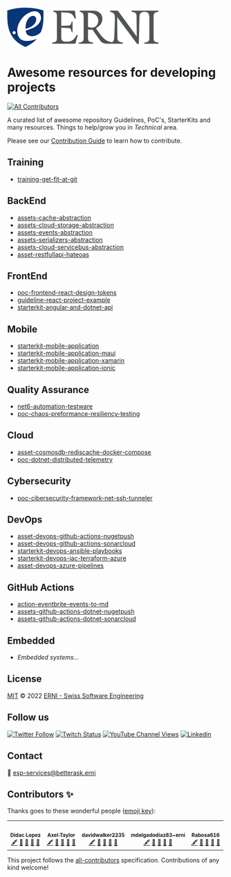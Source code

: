 ![GitHub Logo](./assets/logo-standard.png)

# Awesome resources for developing projects
<!-- ALL-CONTRIBUTORS-BADGE:START - Do not remove or modify this section -->
[![All Contributors](https://img.shields.io/badge/all_contributors-5-orange.svg?style=flat-square)](#contributors)
<!-- ALL-CONTRIBUTORS-BADGE:END -->
A curated list of awesome repository Guidelines, PoC's, StarterKits and many resources. Things to help/grow you in *Technical* area.

Please see our [Contribution Guide](CONTRIBUTING.md) to learn how to contribute.
## Training 

- [training-get-fit-at-git](https://github.com/ERNI-Academy/training-get-fit-at-git)

## BackEnd

- [assets-cache-abstraction](https://github.com/ERNI-Academy/assets-cache-abstraction)
- [assets-cloud-storage-abstraction](https://github.com/ERNI-Academy/assets-cloud-storage-abstraction)
- [assets-events-abstraction](https://github.com/ERNI-Academy/assets-events-abstraction)
- [assets-serializers-abstraction](https://github.com/ERNI-Academy/assets-serializers-abstraction)
- [assets-cloud-servicebus-abstraction](https://github.com/ERNI-Academy/assets-cloud-servicebus-abstraction)
- [asset-restfullapi-hateoas](https://github.com/ERNI-Academy/asset-restfullapi-hateoas)


## FrontEnd

- [poc-frontend-react-design-tokens](https://github.com/ERNI-Academy/poc-frontend-react-design-tokens.git)
- [guideline-react-project-example](https://github.com/ERNI-Academy/guideline-react-project-example.git)
- [starterkit-angular-and-dotnet-api](https://github.com/ERNI-Academy/starterkit-angular-and-dotnet-api)

## Mobile

- [starterkit-mobile-application](https://github.com/ERNI-Academy/starterkit-mobile-application)
- [starterkit-mobile-application-maui](https://github.com/ERNI-Academy/starterkit-mobile-application-maui)
- [starterkit-mobile-application-xamarin](https://github.com/ERNI-Academy/starterkit-mobile-application-xamarin)
- [starterkit-mobile-application-ionic](https://github.com/ERNI-Academy/starterkit-mobile-application-ionic)

## Quality Assurance

- [net6-automation-testware](https://github.com/ERNI-Academy/net6-automation-testware)
- [poc-chaos-preformance-resiliency-testing](https://github.com/ERNI-Academy/poc-chaos-preformance-resiliency-testing)

## Cloud

- [asset-cosmosdb-rediscache-docker-compose](https://github.com/ERNI-Academy/assets-cosmosdb-rediscache-docker-compose)
- [poc-dotnet-distributed-telemetry](https://github.com/ERNI-Academy/poc-dotnet-distributed-telemetry)


## Cybersecurity

- [poc-cibersecurity-framework-net-ssh-tunneler](https://github.com/ERNI-Academy/poc-cibersecurity-framework-net-ssh-tunneler)


## DevOps

- [asset-devops-github-actions-nugetpush](https://github.com/ERNI-Academy/assets-github-actions-dotnet-nugetpush)
- [asset-devops-github-actions-sonarcloud](https://github.com/ERNI-Academy/assets-github-actions-dotnet-sonarcloud)
- [starterkit-devops-ansible-playbooks](https://github.com/ERNI-Academy/starterkit-devops-ansible-playbooks)
- [starterkit-devops-iac-terraform-azure](https://github.com/ERNI-Academy/assets-iac-terraform-azure)
- [asset-devops-azure-pipelines](https://github.com/ERNI-Academy/assets-azuredevops-pipelines)

## GitHub Actions

- [action-eventbrite-events-to-md](https://github.com/ERNI-Academy/action-eventbrite-events-to-md)
- [assets-github-actions-dotnet-nugetpush](https://github.com/ERNI-Academy/assets-github-actions-dotnet-nugetpush)
- [assets-github-actions-dotnet-sonarcloud](https://github.com/ERNI-Academy/assets-github-actions-dotnet-sonarcloud)

## Embedded

- *Embedded systems...*

## License

[MIT](LICENSE) © 2022 [ERNI - Swiss Software Engineering](https://www.betterask.erni)

## Follow us

[![Twitter Follow](https://img.shields.io/twitter/follow/ERNI?style=social)](https://www.twitter.com/ERNI)
[![Twitch Status](https://img.shields.io/twitch/status/erni_academy?label=Twitch%20Erni%20Academy&style=social)](https://www.twitch.tv/erni_academy)
[![YouTube Channel Views](https://img.shields.io/youtube/channel/views/UCkdDcxjml85-Ydn7Dc577WQ?label=Youtube%20Erni%20Academy&style=social)](https://www.youtube.com/channel/UCkdDcxjml85-Ydn7Dc577WQ)
[![Linkedin](https://img.shields.io/badge/linkedin-31k-green?style=social&logo=Linkedin)](https://www.linkedin.com/company/erni)

## Contact

📧 [esp-services@betterask.erni](mailto:esp-services@betterask.erni)

## Contributors ✨

Thanks goes to these wonderful people ([emoji key](https://allcontributors.org/docs/en/emoji-key)):

<!-- ALL-CONTRIBUTORS-LIST:START - Do not remove or modify this section -->
<!-- prettier-ignore-start -->
<!-- markdownlint-disable -->
<table>
  <tr>
    <td align="center"><a href="https://github.com/LopezMDidac"><img src="https://avatars.githubusercontent.com/u/20030140?v=4?s=100" width="100px;" alt=""/><br /><sub><b>Didac Lopez</b></sub></a><br /><a href="#content-LopezMDidac" title="Content">🖋</a> <a href="https://github.com/ERNI-Academy/awesome-resources/commits?author=LopezMDidac" title="Documentation">📖</a> <a href="#design-LopezMDidac" title="Design">🎨</a> <a href="#maintenance-LopezMDidac" title="Maintenance">🚧</a> <a href="https://github.com/ERNI-Academy/awesome-resources/pulls?q=is%3Apr+reviewed-by%3ALopezMDidac" title="Reviewed Pull Requests">👀</a></td>
    <td align="center"><a href="https://axeltaylor.dev"><img src="https://avatars.githubusercontent.com/u/5933493?v=4?s=100" width="100px;" alt=""/><br /><sub><b>Axel Taylor</b></sub></a><br /><a href="#content-axeltaylor" title="Content">🖋</a> <a href="https://github.com/ERNI-Academy/awesome-resources/commits?author=axeltaylor" title="Documentation">📖</a> <a href="#design-axeltaylor" title="Design">🎨</a> <a href="#maintenance-axeltaylor" title="Maintenance">🚧</a> <a href="https://github.com/ERNI-Academy/awesome-resources/pulls?q=is%3Apr+reviewed-by%3Aaxeltaylor" title="Reviewed Pull Requests">👀</a></td>
    <td align="center"><a href="https://github.com/davidwalker2235"><img src="https://avatars.githubusercontent.com/u/14020687?v=4?s=100" width="100px;" alt=""/><br /><sub><b>davidwalker2235</b></sub></a><br /><a href="#content-davidwalker2235" title="Content">🖋</a> <a href="https://github.com/ERNI-Academy/awesome-resources/commits?author=davidwalker2235" title="Documentation">📖</a> <a href="#design-davidwalker2235" title="Design">🎨</a> <a href="#maintenance-davidwalker2235" title="Maintenance">🚧</a> <a href="https://github.com/ERNI-Academy/awesome-resources/pulls?q=is%3Apr+reviewed-by%3Adavidwalker2235" title="Reviewed Pull Requests">👀</a></td>
    <td align="center"><a href="https://github.com/mdelgadodiaz83-erni"><img src="https://avatars.githubusercontent.com/u/85220317?v=4?s=100" width="100px;" alt=""/><br /><sub><b>mdelgadodiaz83-erni</b></sub></a><br /><a href="#content-mdelgadodiaz83-erni" title="Content">🖋</a> <a href="https://github.com/ERNI-Academy/awesome-resources/commits?author=mdelgadodiaz83-erni" title="Documentation">📖</a> <a href="#design-mdelgadodiaz83-erni" title="Design">🎨</a> <a href="#maintenance-mdelgadodiaz83-erni" title="Maintenance">🚧</a> <a href="https://github.com/ERNI-Academy/awesome-resources/pulls?q=is%3Apr+reviewed-by%3Amdelgadodiaz83-erni" title="Reviewed Pull Requests">👀</a></td>
    <td align="center"><a href="https://github.com/Rabosa616"><img src="https://avatars.githubusercontent.com/u/12774781?v=4?s=100" width="100px;" alt=""/><br /><sub><b>Rabosa616</b></sub></a><br /><a href="#content-Rabosa616" title="Content">🖋</a> <a href="https://github.com/ERNI-Academy/awesome-resources/commits?author=Rabosa616" title="Documentation">📖</a> <a href="#design-Rabosa616" title="Design">🎨</a> <a href="#maintenance-Rabosa616" title="Maintenance">🚧</a> <a href="https://github.com/ERNI-Academy/awesome-resources/pulls?q=is%3Apr+reviewed-by%3ARabosa616" title="Reviewed Pull Requests">👀</a></td>
  </tr>
</table>

<!-- markdownlint-restore -->
<!-- prettier-ignore-end -->

<!-- ALL-CONTRIBUTORS-LIST:END -->
This project follows the [all-contributors](https://github.com/all-contributors/all-contributors) specification. Contributions of any kind welcome!

